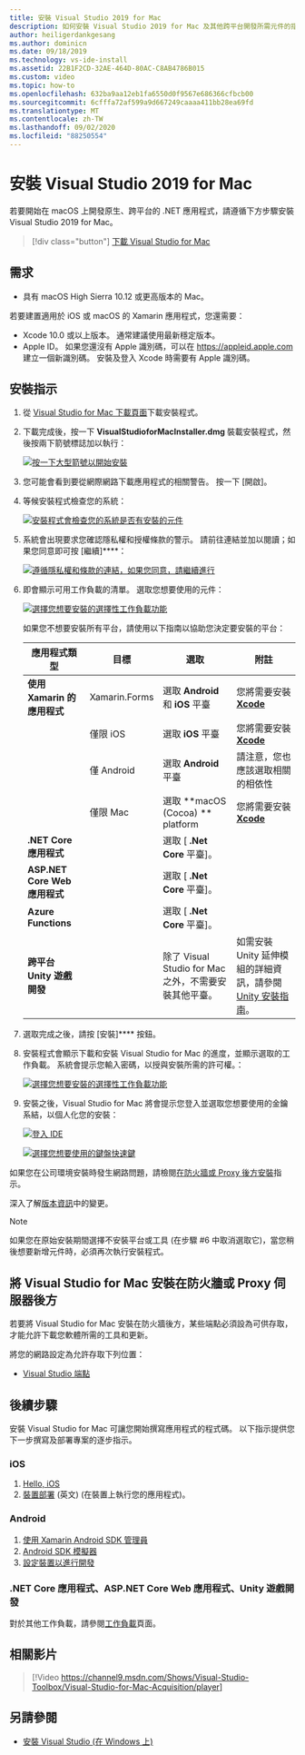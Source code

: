 ```yaml
---
title: 安裝 Visual Studio 2019 for Mac
description: 如何安裝 Visual Studio 2019 for Mac 及其他跨平台開發所需元件的指示。
author: heiligerdankgesang
ms.author: dominicn
ms.date: 09/18/2019
ms.technology: vs-ide-install
ms.assetid: 22B1F2CD-32AE-464D-80AC-C8AB4786B015
ms.custom: video
ms.topic: how-to
ms.openlocfilehash: 632ba9aa12eb1fa6550d0f9567e686366cfbcb00
ms.sourcegitcommit: 6cfffa72af599a9d667249caaaa411bb28ea69fd
ms.translationtype: MT
ms.contentlocale: zh-TW
ms.lasthandoff: 09/02/2020
ms.locfileid: "88250554"
---
```

# <a name="install-visual-studio-2019-for-mac"></a>安裝 Visual Studio 2019 for Mac

若要開始在 macOS 上開發原生、跨平台的 .NET 應用程式，請遵循下方步驟安裝 Visual Studio 2019 for Mac。

 > [!div class="button"]
 > [下載 Visual Studio for Mac](https://visualstudio.microsoft.com/vs/mac/)

## <a name="requirements"></a>需求

- 具有 macOS High Sierra 10.12 或更高版本的 Mac。

若要建置適用於 iOS 或 macOS 的 Xamarin 應用程式，您還需要：

- Xcode 10.0 或以上版本。 通常建議使用最新穩定版本。
- Apple ID。 如果您還沒有 Apple 識別碼，可以在 https://appleid.apple.com 建立一個新識別碼。 安裝及登入 Xcode 時需要有 Apple 識別碼。

## <a name="installation-instructions"></a>安裝指示

1. 從 [Visual Studio for Mac 下載頁面](https://visualstudio.microsoft.com/vs/mac/)下載安裝程式。
2. 下載完成後，按一下 **VisualStudioforMacInstaller.dmg** 裝載安裝程式，然後按兩下箭號標誌加以執行：

    [![按一下大型箭號以開始安裝](media/install-installer-sml.png)](media/install-installer.png#lightbox)

3. 您可能會看到要從網際網路下載應用程式的相關警告。 按一下 [開啟]。
4. 等候安裝程式檢查您的系統：

    [![安裝程式會檢查您的系統是否有安裝的元件](media/install-checking-sml.png)](media/install-checking.png#lightbox)

5. 系統會出現要求您確認隱私權和授權條款的警示。 請前往連結並加以閱讀；如果您同意即可按 [繼續]****：

    [![遵循隱私權和條款的連結，如果您同意，請繼續進行](media/install-privacy.png)](media/install-privacy.png#lightbox)

6. 即會顯示可用工作負載的清單。 選取您想要使用的元件：

    [![選擇您想要安裝的選擇性工作負載功能](media/install-selection.png)](media/install-selection.png#lightbox)

   如果您不想要安裝所有平台，請使用以下指南以協助您決定要安裝的平台：

   |應用程式類型  |目標  |選取  |附註  |
   |---------|---------|---------|---------|
   |**使用 Xamarin 的應用程式**| Xamarin.Forms|選取 **Android** 和 **iOS** 平臺 |您將需要安裝[ **Xcode**](https://developer.apple.com/xcode/) |
   ||僅限 iOS|選取 **iOS** 平臺|您將需要安裝[ **Xcode**](https://developer.apple.com/xcode/)|
   ||僅 Android|選取 **Android** 平臺|請注意，您也應該選取相關的相依性|
   ||僅限 Mac|選取 **macOS (Cocoa) ** platform|您將需要安裝[ **Xcode**](https://developer.apple.com/xcode/)|
   |**.NET Core 應用程式**|         |選取 [ **.Net Core** 平臺]。|         |
   |**ASP.NET Core Web 應用程式**|         |選取 [ **.Net Core** 平臺]。|         |
   |**Azure Functions**|         |選取 [ **.Net Core** 平臺]。|         |
   |**跨平台 Unity 遊戲開發**|         |除了 Visual Studio for Mac 之外，不需要安裝其他平臺。| 如需安裝 Unity 延伸模組的詳細資訊，請參閱 [Unity 安裝指南](/visualstudio/mac/setup-vsmac-tools-unity)。|

7. 選取完成之後，請按 [安裝]**** 按鈕。
8. 安裝程式會顯示下載和安裝 Visual Studio for Mac 的進度，並顯示選取的工作負載。 系統會提示您輸入密碼，以授與安裝所需的許可權。：

    [![選擇您想要安裝的選擇性工作負載功能](media/installation-progress.png)](media/installation-progress.png#lightbox)

9. 安裝之後，Visual Studio for Mac 將會提示您登入並選取您想要使用的金鑰系結，以個人化您的安裝：

    [![登入 IDE](media/ide-tour-2019-start-signin.png)](media/ide-tour-2019-start-signin.png#lightbox)

    [![選擇您想要使用的鍵盤快速鍵](media/ide-tour-2019-keyboard-shortcut.png)](media/ide-tour-2019-keyboard-shortcut.png#lightbox)

如果您在公司環境安裝時發生網路問題，請檢閱[在防火牆或 Proxy 後方安裝](/visualstudio/mac/installation#install-visual-studio-for-mac-behind-a-firewall-or-proxy-server)指示。

深入了解[版本資訊](/visualstudio/releasenotes/vs2019-mac-relnotes)中的變更。

> [!NOTE]
> 如果您在原始安裝期間選擇不安裝平台或工具 (在步驟 #6 中取消選取它)，當您稍後想要新增元件時，必須再次執行安裝程式。

## <a name="install-visual-studio-for-mac-behind-a-firewall-or-proxy-server"></a>將 Visual Studio for Mac 安裝在防火牆或 Proxy 伺服器後方

若要將 Visual Studio for Mac 安裝在防火牆後方，某些端點必須設為可供存取，才能允許下載您軟體所需的工具和更新。

將您的網路設定為允許存取下列位置：

- [Visual Studio 端點](/visualstudio/mac/install-behind-a-firewall-or-proxy-server)

## <a name="next-steps"></a>後續步驟

安裝 Visual Studio for Mac 可讓您開始撰寫應用程式的程式碼。 以下指示提供您下一步撰寫及部署專案的逐步指示。

### <a name="ios"></a>iOS

1. [Hello, iOS](https://developer.xamarin.com/guides/ios/getting_started/hello,_iOS/)
2. [裝置部署](https://developer.xamarin.com/guides/ios/getting_started/installation/device_provisioning) \(英文\) (在裝置上執行您的應用程式)。

### <a name="android"></a>Android

1. [使用 Xamarin Android SDK 管理員](https://developer.xamarin.com/guides/android/getting_started/installation/android-sdk/?ide=xs)
2. [Android SDK 模擬器](https://developer.xamarin.com/guides/android/getting_started/installation/android-emulator/)
4. [設定裝置以進行開發](https://developer.xamarin.com/guides/android/getting_started/installation/set_up_device_for_development/)

### <a name="net-core-apps-aspnet-core-web-apps-unity-game-development"></a>.NET Core 應用程式、ASP.NET Core Web 應用程式、Unity 遊戲開發

對於其他工作負載，請參閱[工作負載](workloads.md)頁面。

## <a name="related-video"></a>相關影片

> [!Video https://channel9.msdn.com/Shows/Visual-Studio-Toolbox/Visual-Studio-for-Mac-Acquisition/player]

## <a name="see-also"></a>另請參閱

- [安裝 Visual Studio (在 Windows 上)](/visualstudio/install/install-visual-studio)
